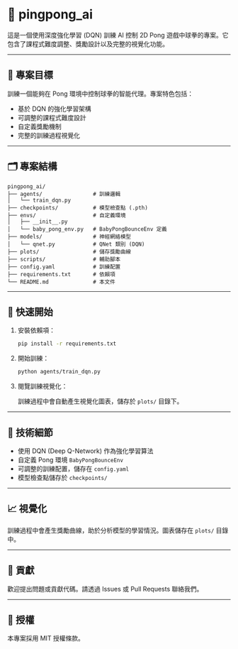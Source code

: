# 🏓 pingpong_ai

這是一個使用深度強化學習 (DQN) 訓練 AI 控制 2D Pong 遊戲中球拳的專案。它包含了課程式難度調整、獎勵設計以及完整的視覺化功能。

---

## 🎯 專案目標

訓練一個能夠在 Pong 環境中控制球拳的智能代理。專案特色包括：

- 基於 DQN 的強化學習架構
- 可調整的課程式難度設計
- 自定義獎勵機制
- 完整的訓練過程視覺化

---

## 🗂️ 專案結構

```
pingpong_ai/
├── agents/                # 訓練邏輯
│   └── train_dqn.py
├── checkpoints/           # 模型檢查點 (.pth)
├── envs/                  # 自定義環境
│   ├── __init__.py
│   └── baby_pong_env.py   # BabyPongBounceEnv 定義
├── models/                # 神經網絡模型
│   └── qnet.py            # QNet 類別 (DQN)
├── plots/                 # 儲存獎勵曲線
├── scripts/               # 輔助腳本
├── config.yaml            # 訓練配置
├── requirements.txt       # 依賴項
└── README.md              # 本文件
```

---

## 🚀 快速開始

1. 安裝依賴項：

   ```bash
   pip install -r requirements.txt
   ```

2. 開始訓練：

   ```bash
   python agents/train_dqn.py
   ```

3. 閱覽訓練視覺化：

   訓練過程中會自動產生視覺化圖表，儲存於 `plots/` 目錄下。

---

## 🧐 技術細節

- 使用 DQN (Deep Q-Network) 作為強化學習算法
- 自定義 Pong 環境 `BabyPongBounceEnv`
- 可調整的訓練配置，儲存在 `config.yaml`
- 模型檢查點儲存於 `checkpoints/`

---

## 📈 視覺化

訓練過程中會產生獎勵曲線，助於分析模型的學習情況。圖表儲存在 `plots/` 目錄中。

---

## 🤝 貢獻

歡迎提出問題或貢獻代碼。請透過 Issues 或 Pull Requests 聯絡我們。

---

## 📄 授權

本專案採用 MIT 授權條款。